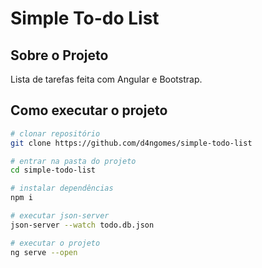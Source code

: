 # Simple To-do List

## Sobre o Projeto

Lista de tarefas feita com Angular e Bootstrap.

## Como executar o projeto

```bash
# clonar repositório
git clone https://github.com/d4ngomes/simple-todo-list

# entrar na pasta do projeto
cd simple-todo-list

# instalar dependências
npm i

# executar json-server
json-server --watch todo.db.json

# executar o projeto
ng serve --open
```
